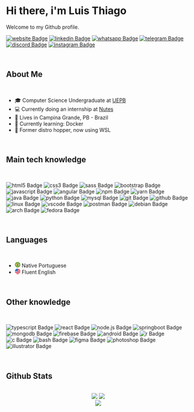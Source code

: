 # Hi there, i'm Luis Thiago

Welcome to my Github profile.

[![website Badge](https://img.shields.io/badge/personal_website%20-30363D?style=for-the-badge&logo)](https://lthiago.github.io/)
[![linkedin Badge](https://img.shields.io/badge/linkedin%20-30363D?style=for-the-badge&logo=linkedin&logoColor=0A66C2)](https://www.linkedin.com/in/lthiagoch/)
[![whatsapp Badge](https://img.shields.io/badge/whatsapp%20-30363D?style=for-the-badge&logo=whatsapp)](https://api.whatsapp.com/send/?phone=5583986607027&text&app_absent=0)
[![telegram Badge](https://img.shields.io/badge/telegram%20-30363D?style=for-the-badge&logo=telegram&logoColor=ffffff)](https://t.me/LThiago)
[![discord Badge](https://img.shields.io/badge/discord%20-30363D?style=for-the-badge&logo=discord)](https://discord.com/users/Luis%20Thiago#8859/)
[![instagram Badge](https://img.shields.io/badge/instagram%20-30363D?style=for-the-badge&logo=instagram)](https://www.instagram.com/lthiagoch/)

<br>

## About Me

<br>

- 🎓 Computer Science Undergraduate at [UEPB](https://www.uepb.edu.br/)
- 💻 Currently doing an internship at [Nutes](http://nutes.uepb.edu.br/)
- 📌 Lives in Campina Grande, PB - Brazil
- 📖 Currently learning: Docker
- 🐧 Former distro hopper, now using WSL

<br>

## Main tech knowledge

<br>

![html5 Badge](https://img.shields.io/badge/html5%20-30363D?style=for-the-badge&logo=html5)
![css3 Badge](https://img.shields.io/badge/css3%20-30363D?style=for-the-badge&logo=css3)
![sass Badge](https://img.shields.io/badge/sass%20-30363D?style=for-the-badge&logo=sass)
![bootstrap Badge](https://img.shields.io/badge/bootstrap%20-30363D?style=for-the-badge&logo=bootstrap)
![javascript Badge](https://img.shields.io/badge/javascript%20-30363D?style=for-the-badge&logo=javascript)
![angular Badge](https://img.shields.io/badge/angular%20-30363D?style=for-the-badge&logo=angular)
![npm Badge](https://img.shields.io/badge/npm%20-30363D?style=for-the-badge&logo=npm)
![yarn Badge](https://img.shields.io/badge/yarn%20-30363D?style=for-the-badge&logo=yarn)
![java Badge](https://img.shields.io/badge/java%20-30363D?style=for-the-badge&logo=java)
![python Badge](https://img.shields.io/badge/python%20-30363D?style=for-the-badge&logo=python)
![mysql Badge](https://img.shields.io/badge/mysql%20-30363D?style=for-the-badge&logo=mysql)
![git Badge](https://img.shields.io/badge/git%20-30363D?style=for-the-badge&logo=git)
![github Badge](https://img.shields.io/badge/github%20-30363D?style=for-the-badge&logo=github)
![linux Badge](https://img.shields.io/badge/linux%20-30363D?style=for-the-badge&logo=linux)
![vscode Badge](https://img.shields.io/badge/vscode%20-30363D?style=for-the-badge&logo=visualstudiocode)
![postman Badge](https://img.shields.io/badge/postman%20-30363D?style=for-the-badge&logo=postman)
![debian Badge](https://img.shields.io/badge/debian%20-30363D?style=for-the-badge&logo=debian)
![arch Badge](https://img.shields.io/badge/arch%20-30363D?style=for-the-badge&logo=archlinux)
![fedora Badge](https://img.shields.io/badge/fedora%20-30363D?style=for-the-badge&logo=fedora)

<br>

## Languages

<br>

- <img src="assets/br-flag.png" height="15"> Native Portuguese
- <img src="assets/us-flag.png" height="15"> Fluent English

<br>

## Other knowledge

<br>

![typescript Badge](https://img.shields.io/badge/typescript%20-30363D?style=for-the-badge&logo=typescript)
![react Badge](https://img.shields.io/badge/react%20-30363D?style=for-the-badge&logo=react)
![node.js Badge](https://img.shields.io/badge/node.js%20-30363D?style=for-the-badge&logo=nodedotjs)
![springboot Badge](https://img.shields.io/badge/springboot%20-30363D?style=for-the-badge&logo=springboot)
![mongodb Badge](https://img.shields.io/badge/mongodb%20-30363D?style=for-the-badge&logo=mongodb)
![firebase Badge](https://img.shields.io/badge/firebase%20-30363D?style=for-the-badge&logo=firebase)
![android Badge](https://img.shields.io/badge/android%20-30363D?style=for-the-badge&logo=android)
![r Badge](https://img.shields.io/badge/r%20-30363D?style=for-the-badge&logo=r)
![c Badge](https://img.shields.io/badge/c%20-30363D?style=for-the-badge&logo=c)
![bash Badge](https://img.shields.io/badge/bash%20-30363D?style=for-the-badge&logo=gnubash)
![figma Badge](https://img.shields.io/badge/figma%20-30363D?style=for-the-badge&logo=figma)
![photoshop Badge](https://img.shields.io/badge/photoshop%20-30363D?style=for-the-badge&logo=adobephotoshop)
![illustrator Badge](https://img.shields.io/badge/illustrator%20-30363D?style=for-the-badge&logo=adobeillustrator)

<br>

## Github Stats

<br>

<div align="center">
  <img
    height="180em"
    src="https://github-readme-stats.vercel.app/api?username=lthiago&count_private=true&show_icons=true&bg_color=30363D&title_color=C9D1D9&text_color=C9D1D9&icon_color=C9D1D9&hide_border=true&border_radius=10"
  />
  <img
    height="180em"
    src="https://github-readme-stats.vercel.app/api/top-langs/?username=lthiago&layout=compact&bg_color=30363D&title_color=C9D1D9&text_color=C9D1D9&hide_border=true&border_radius=10"
  />
</div>

<div align="center">
  <img
    src="https://github-readme-streak-stats.herokuapp.com/?user=LThiago&hide_border=true&background=30363D&stroke=4E555C&ring=C9D1D9&fire=C9D1D9&currStreakNum=C9D1D9&sideNums=C9D1D9&currStreakLabel=C9D1D9&sideLabels=C9D1D9&dates=C9D1D9&border=C9D1D9"
  />
</div>
